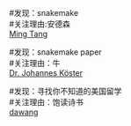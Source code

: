 \#发现：snakemake  
\#关注理由:安德森  
[Ming Tang](http://crazyhottommy.blogspot.com/2016/05/my-first-ever-minimal-working-chip-seq.html)  

\#发现：snakemake paper   
\#关注理由：牛   
[Dr. Johannes Köster](https://johanneskoester.bitbucket.io/#about)    

\#发现：寻找你不知道的美国留学  
\#关注理由：饱读诗书   
[dawang](https://github.com/wdxtub)    
